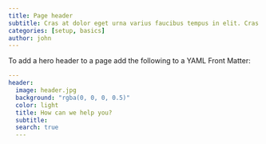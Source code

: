 ```yaml
---
title: Page header
subtitle: Cras at dolor eget urna varius faucibus tempus in elit. Cras a dui imperdiet, tempus metus quis, pharetra turpis.
categories: [setup, basics]
author: john
---
```


To add a hero header to a page add the following to a YAML Front Matter:

```yaml
---
header:
  image: header.jpg
  background: "rgba(0, 0, 0, 0.5)"
  color: light
  title: How can we help you?
  subtitle:
  search: true
  ---
  ```